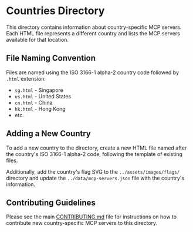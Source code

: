 # Countries Directory

This directory contains information about country-specific MCP servers. Each HTML file represents a different country and lists the MCP servers available for that location.

## File Naming Convention

Files are named using the ISO 3166-1 alpha-2 country code followed by `.html` extension:

- `sg.html` - Singapore
- `us.html` - United States
- `cn.html` - China
- `hk.html` - Hong Kong
- etc.

## Adding a New Country

To add a new country to the directory, create a new HTML file named after the country's ISO 3166-1 alpha-2 code, following the template of existing files.

Additionally, add the country's flag SVG to the `../assets/images/flags/` directory and update the `../data/mcp-servers.json` file with the country's information.

## Contributing Guidelines

Please see the main [CONTRIBUTING.md](/CONTRIBUTING.md) file for instructions on how to contribute new country-specific MCP servers to this directory.
